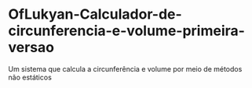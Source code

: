 # OfLukyan-Calculador-de-circunferencia-e-volume-primeira-versao
Um sistema que calcula a circunferência e volume por meio de métodos não estáticos 

